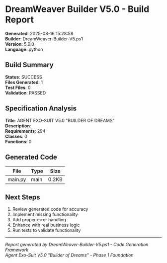 # DreamWeaver Builder V5.0 - Build Report

**Generated**: 2025-08-16 15:28:58  
**Builder**: DreamWeaver-Builder-V5.ps1  
**Version**: 5.0.0  
**Language**: python  

## Build Summary

**Status**:  SUCCESS  
**Files Generated**: 1  
**Test Files**: 0  
**Validation**: PASSED  

## Specification Analysis

**Title**: AGENT EXO-SUIT V5.0 "BUILDER OF DREAMS"  
**Description**:   
**Requirements**: 294  
**Classes**: 0  
**Functions**: 0  

## Generated Code

| File | Type | Size |
|------|------|------|
| main.py | main | 0.2KB |
## Next Steps

1. Review generated code for accuracy
2. Implement missing functionality
3. Add proper error handling
4. Enhance with real business logic
5. Run tests to validate functionality

---

*Report generated by DreamWeaver-Builder-V5.ps1 - Code Generation Framework*  
*Agent Exo-Suit V5.0 "Builder of Dreams" - Phase 1 Foundation*
